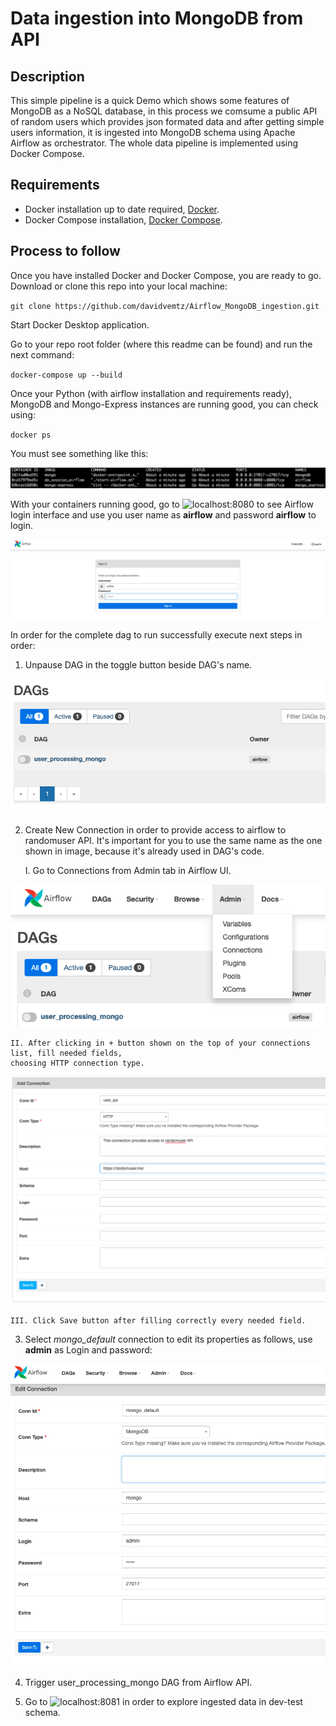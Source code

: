 # Data ingestion into MongoDB from API

## Description
This simple pipeline is a quick Demo which shows some features of MongoDB as a NoSQL database,
in this process we comsume a public API of random users which provides json formated data and
after getting simple users information, it is ingested into MongoDB schema using Apache Airflow
as orchestrator. The whole data pipeline is implemented using Docker Compose.

## Requirements
- Docker installation up to date required, [Docker](https://docs.do).
- Docker Compose installation, [Docker Compose](https://docs.docker.com/compose/install/).

## Process to follow
Once you have installed Docker and Docker Compose, you are ready to go. Download or clone this
repo into your local machine:

`git clone https://github.com/davidvemtz/Airflow_MongoDB_ingestion.git` 

Start Docker Desktop application.

Go to your repo root folder (where this readme can be found) and run the next command:

`docker-compose up --build`

Once your Python (with airflow installation and requirements ready), MongoDB and Mongo-Express
instances are running good, you can check using:

`docker ps`

You must see something like this:

![docker ps](./imgs/dockers_working_good.png)

With your containers running good, go to ![localhost:8080](localhost:8080) to see Airflow login 
interface and use you user name as **airflow** and password **airflow** to login.

![airflow login](./imgs/login_airflow.png)

In order for the complete dag to run successfully execute next steps in order:

1. Unpause DAG in the toggle button beside DAG's name.

![toggle](./imgs/toggle_button.png)

2. Create New Connection in order to provide access to airflow to randomuser API. It's important
for you to use the same name as the one shown in image, because it's already used in DAG's code.

    I. Go to Connections from Admin tab in Airflow UI. 

![connections](./imgs/connections_menu.png)

    II. After clicking in + button shown on the top of your connections list, fill needed fields,
    choosing HTTP connection type.

![user api conn](./imgs/randomuser_conn.png)

    III. Click Save button after filling correctly every needed field.

3. Select *mongo_default* connection to edit its properties as follows, use **admin** as Login and
password:

![mongo connection](./imgs/mongo_connection.png)

4. Trigger user_processing_mongo DAG from Airflow API.

5. Go to ![localhost:8081](localhost:8081) in order to explore ingested data in dev-test schema.










